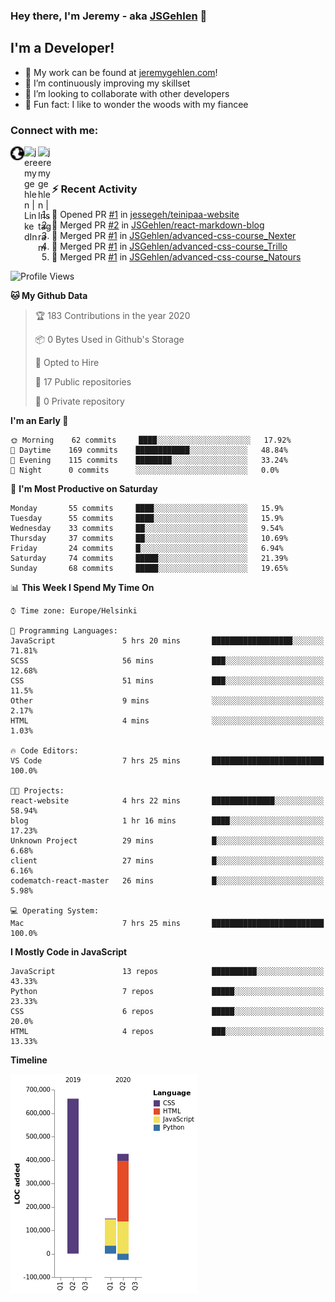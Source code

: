 ### Hey there, I'm Jeremy - aka [JSGehlen][website] 👋

## I'm a Developer! 
- 🔭  My work can be found at [jeremygehlen.com][website]!
- 🌱  I’m continuously improving my skillset
- 👯  I’m looking to collaborate with other developers
- 🌲  Fun fact: I like to wonder the woods with my fiancee

### Connect with me:

[<img align="left" alt="jeremygehlen.com" width="22px" src="https://raw.githubusercontent.com/iconic/open-iconic/master/svg/globe.svg" />][website]
[<img align="left" alt="jeremygehlen | LinkedIn" width="22px" src="https://simpleicons.org/icons/linkedin.svg" />][linkedin]
[<img align="left" alt="jeremygehlen | Instagram" width="22px" src="https://simpleicons.org/icons/instagram.svg" />][instagram]

<br />
<br />


### ⚡️ Recent Activity

<!--START_SECTION:activity-->
1. 💪 Opened PR [#1](https://github.com//jessegeh/teinipaa-website/pull/1) in [jessegeh/teinipaa-website](https://github.com//jessegeh/teinipaa-website)
2. 🎉 Merged PR [#2](https://github.com//JSGehlen/react-markdown-blog/pull/2) in [JSGehlen/react-markdown-blog](https://github.com//JSGehlen/react-markdown-blog)
3. 🎉 Merged PR [#1](https://github.com//JSGehlen/advanced-css-course_Nexter/pull/1) in [JSGehlen/advanced-css-course_Nexter](https://github.com//JSGehlen/advanced-css-course_Nexter)
4. 🎉 Merged PR [#1](https://github.com//JSGehlen/advanced-css-course_Trillo/pull/1) in [JSGehlen/advanced-css-course_Trillo](https://github.com//JSGehlen/advanced-css-course_Trillo)
5. 🎉 Merged PR [#1](https://github.com//JSGehlen/advanced-css-course_Natours/pull/1) in [JSGehlen/advanced-css-course_Natours](https://github.com//JSGehlen/advanced-css-course_Natours)
<!--END_SECTION:activity-->

<!--START_SECTION:waka-->
![Profile Views](http://img.shields.io/badge/Profile%20Views-6-blue)

**🐱 My Github Data** 

> 🏆 183 Contributions in the year 2020
 > 
> 📦 0 Bytes Used in Github's Storage 
 > 
> 💼 Opted to Hire
 > 
> 📜 17 Public repositories
 > 
> 🔑 0 Private repository 
 > 
**I'm an Early 🐤** 

```text
🌞 Morning    62 commits     ████░░░░░░░░░░░░░░░░░░░░░   17.92% 
🌆 Daytime    169 commits    ████████████░░░░░░░░░░░░░   48.84% 
🌃 Evening    115 commits    ████████░░░░░░░░░░░░░░░░░   33.24% 
🌙 Night      0 commits      ░░░░░░░░░░░░░░░░░░░░░░░░░   0.0%

```
📅 **I'm Most Productive on Saturday** 

```text
Monday       55 commits     ████░░░░░░░░░░░░░░░░░░░░░   15.9% 
Tuesday      55 commits     ████░░░░░░░░░░░░░░░░░░░░░   15.9% 
Wednesday    33 commits     ██░░░░░░░░░░░░░░░░░░░░░░░   9.54% 
Thursday     37 commits     ██░░░░░░░░░░░░░░░░░░░░░░░   10.69% 
Friday       24 commits     █░░░░░░░░░░░░░░░░░░░░░░░░   6.94% 
Saturday     74 commits     █████░░░░░░░░░░░░░░░░░░░░   21.39% 
Sunday       68 commits     █████░░░░░░░░░░░░░░░░░░░░   19.65%

```


📊 **This Week I Spend My Time On** 

```text
⌚︎ Time zone: Europe/Helsinki

💬 Programming Languages: 
JavaScript               5 hrs 20 mins       ██████████████████░░░░░░░   71.81% 
SCSS                     56 mins             ███░░░░░░░░░░░░░░░░░░░░░░   12.68% 
CSS                      51 mins             ███░░░░░░░░░░░░░░░░░░░░░░   11.5% 
Other                    9 mins              ░░░░░░░░░░░░░░░░░░░░░░░░░   2.17% 
HTML                     4 mins              ░░░░░░░░░░░░░░░░░░░░░░░░░   1.03%

🔥 Code Editors: 
VS Code                  7 hrs 25 mins       █████████████████████████   100.0%

🐱‍💻 Projects: 
react-website            4 hrs 22 mins       ██████████████░░░░░░░░░░░   58.94% 
blog                     1 hr 16 mins        ████░░░░░░░░░░░░░░░░░░░░░   17.23% 
Unknown Project          29 mins             █░░░░░░░░░░░░░░░░░░░░░░░░   6.68% 
client                   27 mins             █░░░░░░░░░░░░░░░░░░░░░░░░   6.16% 
codematch-react-master   26 mins             █░░░░░░░░░░░░░░░░░░░░░░░░   5.98%

💻 Operating System: 
Mac                      7 hrs 25 mins       █████████████████████████   100.0%

```

**I Mostly Code in JavaScript** 

```text
JavaScript               13 repos            ██████████░░░░░░░░░░░░░░░   43.33% 
Python                   7 repos             █████░░░░░░░░░░░░░░░░░░░░   23.33% 
CSS                      6 repos             █████░░░░░░░░░░░░░░░░░░░░   20.0% 
HTML                     4 repos             ███░░░░░░░░░░░░░░░░░░░░░░   13.33%

```


**Timeline**

![Chart not found](https://github.com/JSGehlen/JSGehlen/blob/master/charts/bar_graph.png) 


<!--END_SECTION:waka-->

[website]: https://jeremygehlen.com
[instagram]: https://www.instagram.com/jeremygehlen/
[linkedin]: https://www.linkedin.com/in/jeremy-gehlen/
